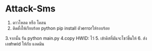 # Attack-Sms

1. ดาวโหลด หรือ โคลน
2. ติดตั้งให้เรียบร้อย python
pip install ตัวerrorให้รอบร้อย

3.จากนั้น รัน python main.py
4.copy HWID: ไว้
5. เข้าดิสที่มันจะโชว์ขึ้นให้
6. ส่ง เลขhwid ให้กับ แอดมิน
